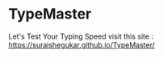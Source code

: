 # TypeMaster
Let's Test Your Typing Speed
visit this site : https://surajshegukar.github.io/TypeMaster/
